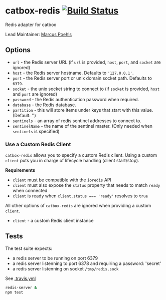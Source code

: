 catbox-redis [![Build Status](https://travis-ci.org/hapijs/catbox-redis.svg?branch=master)](https://travis-ci.org/hapijs/catbox-redis)
============

Redis adapter for catbox

Lead Maintainer: [Marcus Poehls](https://github.com/marcuspoehls)


## Options

- `url` - the Redis server URL (if `url` is provided, `host`, `port`, and `socket` are ignored)
- `host` - the Redis server hostname. Defaults to `'127.0.0.1'`.
- `port` - the Redis server port or unix domain socket path. Defaults to `6379`.
- `socket` - the unix socket string to connect to (if `socket` is provided, `host` and `port` are ignored)
- `password` - the Redis authentication password when required.
- `database` - the Redis database.
- `partition` - this will store items under keys that start with this value. (Default: '')
- `sentinels` - an array of redis sentinel addresses to connect to.
- `sentinelName` - the name of the sentinel master. (Only needed when `sentinels` is specified)


### Use a Custom Redis Client
`catbox-redis` allows you to specify a custom Redis client. Using a custom `client` puts you in charge of lifecycle handling (client start/stop).

**Requirements**

- `client` must be compatible with the `ioredis` API
- `client` must also expose the `status` property that needs to match `ready` when connected
- `client` is ready when `client.status === 'ready'` resolves to `true`

All other options of `catbox-redis` are ignored when providing a custom `client`.

- `client` - a custom Redis client instance


## Tests

The test suite expects:
- a redis server to be running on port 6379
- a redis server listenning to port 6378 and requiring a password: 'secret'
- a redis server listenning on socket `/tmp/redis.sock`

See [.travis.yml](./.travis.yml)

```sh
redis-server &
npm test
```

